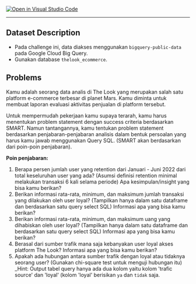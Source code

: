 [![Open in Visual Studio Code](https://classroom.github.com/assets/open-in-vscode-c66648af7eb3fe8bc4f294546bfd86ef473780cde1dea487d3c4ff354943c9ae.svg)](https://classroom.github.com/online_ide?assignment_repo_id=8274649&assignment_repo_type=AssignmentRepo)


---

## Dataset Description

* Pada challenge ini, data diakses menggunakan `bigquery-public-data` pada Google Cloud Big Query.
* Gunakan database `thelook_ecommerce`.


## Problems

Kamu adalah seorang data analis di The Look yang merupakan salah satu platform e-commerce terbesar di planet Mars. Kamu diminta untuk membuat laporan evaluasi aktivitas penjualan di platform tersebut.

Untuk mempermudah pekerjaan kamu supaya terarah, kamu harus menentukan problem statement dengan success criteria berdasarkan SMART. Namun tantangannya, kamu tentukan problem statement berdasarkan penjabaran-penjabaran analisis dalam bentuk persoalan yang harus kamu jawab menggunakan Query SQL. (SMART akan berdasarkan dari poin-poin penjabaran).


**Poin penjabaran:**

1. Berapa persen jumlah user yang retention dari Januari - Juni 2022 dari total keseluruhan user yang ada? (Asumsi definisi retention minimal melakukan transaksi 6 kali selama periode) Apa kesimpulan/insight yang bisa kamu berikan?
2. Berikan informasi rata-rata, minimum, dan maksimum jumlah transaksi yang dilakukan oleh user loyal? (Tampilkan hanya dalam satu dataframe dan berdasarkan satu query select SQL) Informasi apa yang bisa kamu berikan?
3. Berikan informasi rata-rata, minimum, dan maksimum uang yang dihabiskan oleh user loyal? (Tampilkan hanya dalam satu dataframe dan berdasarkan satu query select SQL) Informasi apa yang bisa kamu berikan?
4. Berasal dari sumber trafik mana saja kebanyakan user loyal akses platform The Look? Informasi apa yang bisa kamu berikan?
5. Apakah ada hubungan antara sumber trafik dengan loyal atau tidaknya seorang user? (Gunakan chi-square test untuk menguji hubungan itu) _Hint: Output tabel query hanya ada dua kolom yaitu kolom 'trafic source' dan 'loyal' (kolom 'loyal' berisikan `ya` dan `tidak` saja.